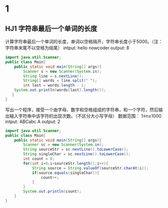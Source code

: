 # 1

## HJ1 字符串最后一个单词的长度

计算字符串最后一个单词的长度，单词以空格隔开，字符串长度小于5000。（注：字符串末尾不以空格为结尾）
intput: hello nowcoder
output: 8

```java
import java.util.Scanner; 
public class Main{
    public static void main(String[] args){
        Scanner s = new Scanner(System.in);
        String line = s.nextLine();
        String[] words = line.split(" ");
        int last = words.length - 1;
    System.out.println(words[last].length());
   }
}
```

写出一个程序，接受一个由字母、数字和空格组成的字符串，和一个字符，然后输出输入字符串中该字符的出现次数。（不区分大小写字母）
数据范围： 1≤n≤1000 
intput: ABCabc
        A
output: 2

```java
import java.util.Scanner;
public class Main{
    public static void main(String[] args){
        Scanner sc = new Scanner(System.in);
        String sourceStr = sc.nextLine().toLowerCase();
        String singleChar = sc.nextLine().toLowerCase();
        int count = 0;
        for(int i=0;i<sourceStr.length();i++){
            String source = String.valueOf(sourceStr.charAt(i));
            if(source.equals(singleChar)){
                count++;
            }
        }
        System.out.println(count);
    }
}
```

